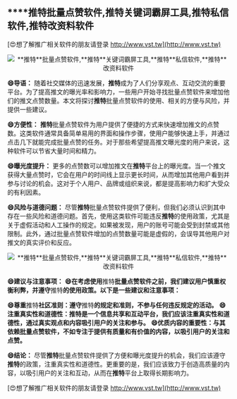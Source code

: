 ## ****推特**批量点赞软件,**推特**关键词霸屏工具,**推特**私信软件,**推特**改资料软件**

[😍想了解推广相关软件的朋友请登录 http://www.vst.tw](http://www.vst.tw)

 <center><img src="https://vst.tw/MP4/tuiguang/png/0.png" alt="**推特**批量点赞软件,**推特**关键词霸屏工具,**推特**私信软件,**推特**改资料软件"></center>

**😄导语：**
随着社交媒体的迅速发展，**推特**成为了人们分享观点、互动交流的重要平台。为了提高推文的曝光率和影响力，一些用户开始寻找批量点赞软件来增加他们的推文点赞数量。本文将探讨**推特**批量点赞软件的使用、相关的方便与风险，并提供一些建议。

**😄方便性：**
**推特**批量点赞软件为用户提供了便捷的方式来快速增加推文的点赞数。这类软件通常具备简单易用的界面和操作步骤，使用户能够快速上手，并通过点击几下就能完成批量点赞的任务。对于那些希望提高推文曝光度的用户来说，这种软件可以节省大量时间和精力。

**😄曝光度提升：**
更多的点赞数可以增加推文在**推特**平台上的曝光度。当一个推文获得大量点赞时，它会在用户的时间线上显示更长时间，从而增加其他用户看到并参与讨论的机会。这对于个人用户、品牌或组织来说，都是提高影响力和扩大受众的有利因素。

**😄风险与道德问题：**
尽管**推特**批量点赞软件提供了便利，但我们必须认识到其中存在一些风险和道德问题。首先，使用这类软件可能违反**推特**的使用政策，尤其是关于虚假活动和人工操作的规定。如果被发现，用户的账号可能会受到封禁或其他限制。此外，通过批量点赞软件增加的点赞数量可能是虚假的，会误导其他用户对推文的真实评价和反应。

 <center><img src="https://vst.tw/MP4/tuiguang/png/5.png" alt="**推特**批量点赞软件,**推特**关键词霸屏工具,**推特**私信软件,**推特**改资料软件"></center>

**😄建议与注意事项：**
**😄在考虑使用**推特**批量点赞软件之前，我们建议用户慎重权衡利弊，并遵守**推特**的使用政策。以下是一些建议和注意事项：**

**😄尊重**推特**社区准则：遵守**推特**的规定和准则，不参与任何违反规定的活动。**
**😄注重真实性和道德性：**推特**是一个信息共享和互动平台，我们应该注重真实性和道德性，通过真实观点和内容吸引用户的关注和参与。**
**😄优质内容的重要性：与其依赖批量点赞软件，不如专注于提供有质量和有价值的内容，以吸引用户的关注和点赞。**

**😄结论：**
尽管**推特**批量点赞软件提供了方便和曝光度提升的机会，我们应该遵守**推特**的政策，注重真实性和道德性。更重要的是，我们应该致力于创造高质量的内容，以吸引用户的关注和互动，从而在**推特**平台上取得长期影响力。

[😍想了解推广相关软件的朋友请登录 http://www.vst.tw](http://www.vst.tw)




